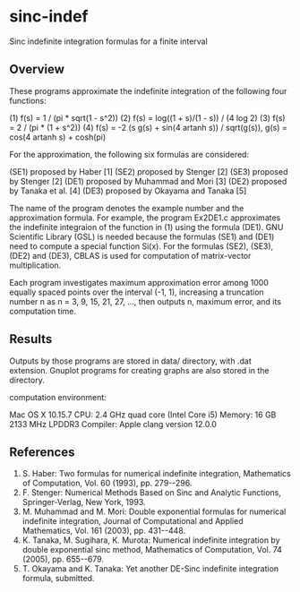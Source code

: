 # sinc-indef
Sinc indefinite integration formulas for a finite interval

## Overview
These programs approximate the indefinite integration of the following
four functions:

(1) f(s) = 1 / (pi * sqrt(1 - s^2))
(2) f(s) = log((1 + s)/(1 - s)) / (4 log 2)
(3) f(s) = 2 / (pi * (1 + s^2))
(4) f(s) = -2 (s g(s) + sin(4 artanh s)) / sqrt(g(s)),
    g(s) = cos(4 artanh s) + cosh(pi)

For the approximation, the following six formulas are considered:

(SE1) proposed by Haber [1]
(SE2) proposed by Stenger [2]
(SE3) proposed by Stenger [2]
(DE1) proposed by Muhammad and Mori [3]
(DE2) proposed by Tanaka et al. [4]
(DE3) proposed by Okayama and Tanaka [5]

The name of the program denotes the example number and the approximation
formula. For example, the program Ex2DE1.c approximates the indefinite
integraion of the function in (1) using the formula (DE1). GNU Scientific
Library (GSL) is needed because the formulas (SE1) and (DE1) need to
compute a special function Si(x). For the formulas (SE2), (SE3), (DE2)
and (DE3), CBLAS is used for computation of matrix-vector multiplication.

Each program investigates maximum approximation error among 1000 equally
spaced points over the interval (-1, 1), increasing a truncation number n
as n = 3, 9, 15, 21, 27, ..., then outputs n, maximum error, and its
computation time.

## Results
Outputs by those programs are stored in data/ directory, with .dat extension.
Gnuplot programs for creating graphs are also stored in the directory.

computation environment:

Mac OS X 10.15.7
CPU: 2.4 GHz quad core (Intel Core i5)
Memory: 16 GB 2133 MHz LPDDR3
Compiler: Apple clang version 12.0.0

## References
1. S. Haber:
 Two formulas for numerical indefinite integration, Mathematics of
 Computation, Vol. 60 (1993), pp. 279--296.
2. F. Stenger:
 Numerical Methods Based on Sinc and Analytic Functions, Springer-Verlag,
 New York, 1993.
3. M. Muhammad and M. Mori:
 Double exponential formulas for numerical indefinite integration,
 Journal of Computational and Applied Mathematics, Vol. 161 (2003),
 pp. 431--448.
4. K. Tanaka, M. Sugihara, K. Murota:
 Numerical indefinite integration by double exponential sinc method,
 Mathematics of Computation, Vol. 74 (2005), pp. 655--679.
5. T. Okayama and K. Tanaka:
 Yet another DE-Sinc indefinite integration formula, submitted.
